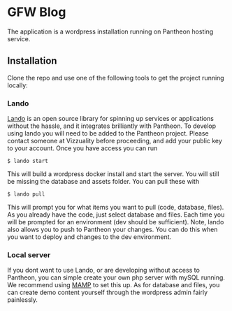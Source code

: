 # GFW Blog

The application is a wordpress installation running on Pantheon hosting service.

## Installation

Clone the repo and use one of the following tools to get the project running locally:

### Lando

[Lando](https://github.com/lando/lando) is an open source library for spinning up services or applications without the hassle, and it integrates brilliantly with Pantheon. To develop using lando you will need to be added to the Pantheon project. Please contact someone at Vizzuality before proceeding, and add your public key to your account. Once you have access you can run

    $ lando start

This will build a wordpress docker install and start the server. You will still be missing the database and assets folder. You can pull these with

    $ lando pull
    
This will prompt you for what items you want to pull (code, database, files). As you already have the code, just select database and files. Each time you will be prompted for an environment (dev should be sufficient). Note, lando also allows you to push to Pantheon your changes. You can do this when you want to deploy and changes to the dev environment.

### Local server

If you dont want to use Lando, or are developing without access to Pantheon, you can simple create your own php server with mySQL running. We recommend using [MAMP](https://www.mamp.info/en/)  to set this up. As for database and files, you can create demo content yourself through the wordpress admin fairly painlessly. 

